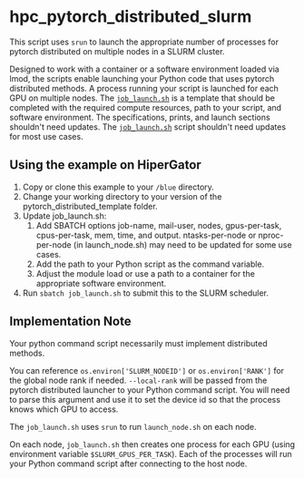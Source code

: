 # hpc_pytorch_distributed_slurm

This script uses `srun` to launch the appropriate number of processes for pytorch distributed on multiple nodes in a SLURM cluster.

Designed to work with a container or a software environment loaded via lmod, the scripts enable launching your Python code that uses pytorch distributed methods. A process running your script is launched for each GPU on multiple nodes. The [`job_launch.sh`](job_launch.sh) is a template that should be completed with the required compute resources, path to your script, and software environment. The specifications, prints, and launch sections shouldn't need updates. The [`job_launch.sh`](job_launch.sh) script shouldn't need updates for most use cases.

Using the example on HiperGator
-------------------------------

1. Copy or clone this example to your `/blue` directory.
1. Change your working directory to your version of the pytorch_distributed_template folder.
1. Update job_launch.sh:
   1. Add SBATCH options job-name, mail-user, nodes, gpus-per-task, cpus-per-task, mem, time, and output. ntasks-per-node or nproc-per-node (in launch_node.sh) may need to be updated for some use cases.
   1. Add the path to your Python script as the command variable.
   1. Adjust the module load or use a path to a container for the appropriate software environment.
1. Run `sbatch job_launch.sh` to submit this to the SLURM scheduler.


Implementation Note
-------------------
Your python command script necessarily must implement distributed methods.

You can reference `os.environ['SLURM_NODEID']` or `os.environ['RANK']` for the global node rank if needed. `--local-rank` will be passed from the pytorch distributed launcher to your Python command script. You will need to parse this argument and use it to set the device id so that the process knows which GPU to access.

The `job_launch.sh` uses `srun` to run `launch_node.sh` on each node. 

On each node, `job_launch.sh` then creates one process for each GPU (using environment variable `$SLURM_GPUS_PER_TASK`). Each of the processes will run your Python command script after connecting to the host node.
